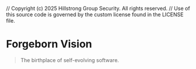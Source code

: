 // Copyright (c) 2025 Hillstrong Group Security. All rights reserved.
// Use of this source code is governed by the custom license found in the LICENSE file.

# Forgeborn Vision

> The birthplace of self-evolving software.